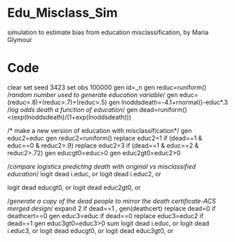 # Edu_Misclass_Sim
simulation to estimate bias from education misclassification, by Maria Glymour

# Code
clear
set seed 3423
set obs 100000
gen id=_n
gen reduc=runiform() /*random number used to generate education variable*/
gen educ=(reduc>.8)+(reduc>.7)+(reduc>.5)
gen lnoddsdeath=-4.1+rnormal()-educ*.3 /*log odds death a function of education*/
gen dead=runiform()<(exp(lnoddsdeath)/(1+exp(lnoddsdeath)))

/* make a new version of education with misclassification*/
gen educ2=educ
gen reduc2=runiform()
replace educ2=1 if (dead==1 & educ==0 & reduc2>.9)
replace educ2=3 if (dead==1 & educ==2 & reduc2>.72)
gen educgt0=educ>0
gen educ2gt0=educ2>0

/*compare logistics predicting death with original vs misclassified education*/
logit dead i.educ, or
logit dead i.educ2, or

logit dead educgt0, or
logit dead educ2gt0, or

/*generate a copy of the dead people to mirror the death certificate-ACS merged design*/
expand 2 if dead==1 , gen(deathcert)
replace dead=0 if deathcert==0
gen educ3=educ if dead==0
replace educ3=educ2 if dead==1
gen educ3gt0=educ3>0
sum
logit dead i.educ, or
logit dead i.educ3, or
logit dead educgt0, or
logit dead educ3gt0, or
